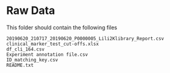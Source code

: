 # Raw Data

This folder should contain the following files

```
20190620_210717_20190620_P0000005_Lili2Klibrary_Report.csv
clinical_marker_test_cut-offs.xlsx
df_cli_164.csv
Experiment annotation file.csv
ID_matching_key.csv
README.txt
```